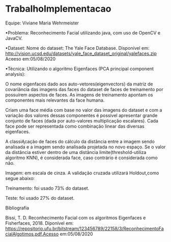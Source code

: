 # TrabalhoImplementacao
Equipe: Viviane Maria Wehrmeister

•Problema: Reconhecimento Facial utilizando java, com uso de OpenCV e JavaCV.

•Dataset: Nome do dataset: The Yale Face Database. Disponível em: http://vision.ucsd.edu/datasets/yale_face_dataset_original/yalefaces.zip Aceeso em:05/08/2020

•Técnica: Utilizando o algoritmo Eigenfaces (PCA principal component analysis): 

O nome eigenfaces dado aos auto-vetores(eigenvectors) da matriz de covariância das imagens das faces do dataset de faces de treinamento por possuírem aspectos de faces. 
As imagens de treinamento apontam os componentes mais relevantes da face humana.

Criam uma face média com base no valor das imagens do dataset e com a variação dos valores dessas componentes é possivel apresentar grande conjunto de faces (dada por auto-valores multiplicação escalares). Cada face pode ser representada como combinação linear das diversas eigenfaces.

A classiĄcação de faces do cálculo da distância entre a imagem sendo analisada e a imagem sendo analisada projetada no novo espaço. Se o valor da distância estiver dentro de uma distância limite(threshold-utiliza algoritmo KNN), é considerada face, caso contrário é considerada como não. 

Imagem: em escala de cinza.
A validação cruzada utilizará Holdout,como segue abaixo:

Treinamento: foi usado 73% do dataset.

Teste: foi usado 27% do dataset.

Bibliografia

Bissi, T. D. Reconhecimento Facial com os algoritmos Eigenfaces e Fisherfaces, 2018. Díponível em: https://repositorio.ufu.br/bitstream/123456789/22158/3/ReconhecimentoFacialAlgotimos.pdf.Acesso em:05/08/2020

